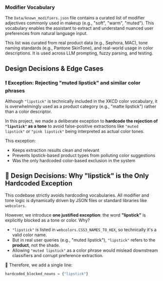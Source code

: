 ### Modifier Vocabulary

The `Data/known_modifiers.json` file contains a curated list of modifier adjectives commonly used in makeup (e.g., "soft", "warm", "muted"). This vocabulary enables the assistant to extract and understand nuanced user preferences from natural language input.

This list was curated from real product data (e.g., Sephora, MAC), tone naming standards (e.g., Pantone SkinTone), and real-world usage in color descriptions. It is used across LLM prompting, fuzzy parsing, and testing.



## Design Decisions & Edge Cases

### ❗ Exception: Rejecting "muted lipstick" and similar color phrases

Although `"lipstick"` is technically included in the XKCD color vocabulary, it is overwhelmingly used as a product category (e.g., "matte lipstick") rather than a color descriptor.

In this project, we made a deliberate exception to **hardcode the rejection of `"lipstick"` as a tone** to avoid false-positive extractions like `"muted lipstick"` or `"pink lipstick"` being interpreted as actual color tones.

This exception:
- Keeps extraction results clean and relevant
- Prevents lipstick-based product types from polluting color suggestions
- Was the only hardcoded color-based exclusion in the system


## 🧠 Design Decisions: Why "lipstick" is the Only Hardcoded Exception

This codebase strictly avoids hardcoding vocabularies. All modifier and tone logic is dynamically driven by JSON files or standard libraries like `webcolors`.

However, we introduce **one justified exception**: the word **"lipstick"** is explicitly blocked as a tone or color. Why?

- `"lipstick"` is listed in `webcolors.CSS3_NAMES_TO_HEX`, so technically it's a valid color name.
- But in real user queries (e.g., "muted lipstick"), `"lipstick"` refers to the **product**, not the shade.
- Allowing `"muted lipstick"` as a color phrase would mislead downstream classifiers and corrupt preference extraction.

📌 Therefore, we add a single line:
```python
hardcoded_blocked_nouns = {"lipstick"}
